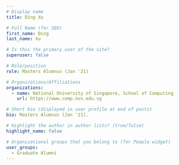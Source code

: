 ```yaml
---
# Display name
title: Ding Xu

# Full Name (for SEO) 
first_name: Ding
last_name: Xu

# Is this the primary user of the site?
superuser: false

# Role/position
role: Masters Alumnus (Jan '21)

# Organizations/Affiliations
organizations:
  - name: National University of Singapore, School of Computing
    url: https://www.comp.nus.edu.sg

# Short bio (displayed in user profile at end of posts)
bio: Masters Alumnus (Jan '21). 

# Highlight the author in author lists? (true/false)
highlight_name: false

# Organizational groups that you belong to (for People widget)
user_groups:
  - Graduate Alumni
---
```

